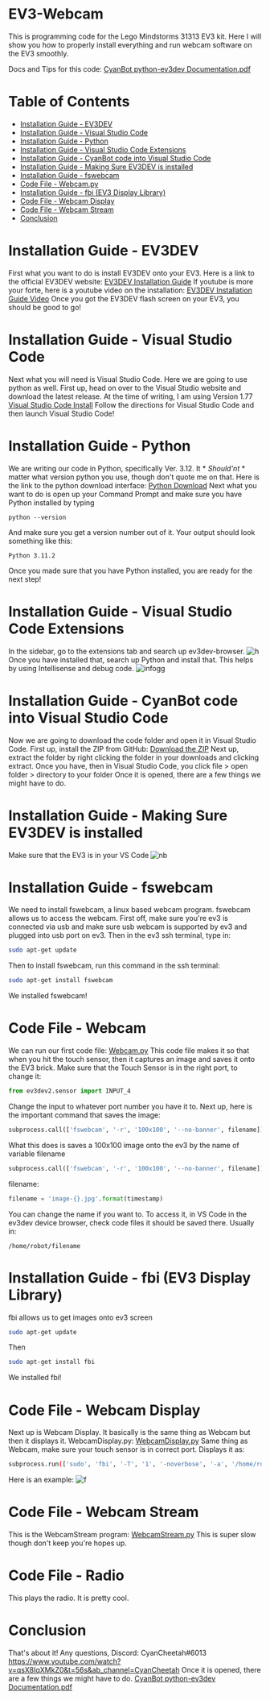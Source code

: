 
# EV3-Webcam
This is programming code for the Lego Mindstorms 31313 EV3 kit. Here I will show you how to properly install everything and run webcam software on the EV3 smoothly.

Docs and Tips for this code: [CyanBot python-ev3dev Documentation.pdf](https://github.com/CyanCheetah/CyanBot/files/11628821/CyanBot.python-ev3dev.Documentation.1.pdf)
# Table of Contents
* [Installation Guide - EV3DEV](https://github.com/CyanCheetah/EV3-Webcam#installation-guide---ev3dev)
* [Installation Guide - Visual Studio Code](https://github.com/CyanCheetah/EV3-Webcam#installation-guide---visual-studio-code)
* [Installation Guide - Python](https://github.com/CyanCheetah/EV3-Webcam#installation-guide---python)
* [Installation Guide - Visual Studio Code Extensions](https://github.com/CyanCheetah/EV3-Webcam#installation-guide---visual-studio-code-extensions)
* [Installation Guide - CyanBot code into Visual Studio Code](https://github.com/CyanCheetah/EV3-Webcam#installation-guide---cyanbot-code-into-visual-studio-code)
* [Installation Guide - Making Sure EV3DEV is installed](https://github.com/CyanCheetah/EV3-Webcam#installation-guide---making-sure-ev3dev-is-installed)
* [Installation Guide - fswebcam](https://github.com/CyanCheetah/EV3-Webcam#installation-guide---fswebcam)
* [Code File - Webcam.py](https://github.com/CyanCheetah/EV3-Webcam#code-file---webcampy)
* [Installation Guide - fbi (EV3 Display Library)](https://github.com/CyanCheetah/EV3-Webcam#installation-guide---fbi-ev3-display-library)
* [Code File - Webcam Display](https://github.com/CyanCheetah/EV3-Webcam#code-file---webcam-display)
* [Code File - Webcam Stream](https://github.com/CyanCheetah/EV3-Webcam#code-file---webcam-stream)
* [Conclusion](https://github.com/CyanCheetah/EV3-Webcam#conclusion)



# Installation Guide - EV3DEV

First what you want to do is install EV3DEV onto your EV3. 
Here is a link to the official EV3DEV website:
[EV3DEV Installation Guide](https://www.ev3dev.org/docs/getting-started/)
If youtube is more your forte, here is a youtube video on the installation:
[EV3DEV Installation Guide Video](https://www.youtube.com/watch?v=ogLzfo4aYvg&ab_channel=BrandonJacobson)
Once you got the EV3DEV flash screen on your EV3, you should be good to go!
# Installation Guide - Visual Studio Code
Next what you will need is Visual Studio Code. Here we are going to use python as well.
First up, head on over to the Visual Studio website and download the latest release. At the time of writing, I am using Version 1.77
[Visual Studio Code Install](https://code.visualstudio.com/download)
Follow the directions for Visual Studio Code and then launch Visual Studio Code!
# Installation Guide - Python
We are writing our code in Python, specifically Ver. 3.12. It * *Should'nt* * matter what version python you use, though don't quote me on that.
Here is the link to the python download interface:
[Python Download](https://www.python.org/downloads/)
Next what you want to do is open up your Command Prompt and make sure you have Python installed by typing
```
python --version
```
And make sure you get a version number out of it. Your output should look something like this:
```
Python 3.11.2
```
Once you made sure that you have Python installed, you are ready for the next step!
# Installation Guide - Visual Studio Code Extensions
In the sidebar, go to the extensions tab and search up ev3dev-browser. 
![h](https://user-images.githubusercontent.com/91763642/229658655-f3eb5ec4-963e-4894-b44e-38362e8bc897.png)
Once you have installed that, search up Python and install that. This helps by using Intellisense and debug code.
![infogg](https://user-images.githubusercontent.com/91763642/229658672-66ac76cb-9257-44ec-8e47-ddcf9289c1b7.png)
# Installation Guide - CyanBot code into Visual Studio Code
Now we are going to download the code folder and open it in Visual Studio Code.
First up, install the ZIP from GitHub: [Download the ZIP](https://github.com/CyanCheetah/EV3-Webcam/releases/tag/v1.0.0)
Next up, extract the folder by right clicking the folder in your downloads and clicking extract. Once you have, then in Visual Studio Code, you click file > open folder > directory to your folder
Once it is opened, there are a few things we might have to do. 
# Installation Guide - Making Sure EV3DEV is installed
Make sure that the EV3 is in your VS Code
![nb](https://user-images.githubusercontent.com/91763642/229658842-dce1d6a5-a68b-4aa2-8657-b2daef63f635.png)
# Installation Guide - fswebcam
We need to install fswebcam, a linux based webcam program.
fswebcam allows us to access the webcam. First off, make sure you're ev3 is connected via usb and make sure usb webcam is supported by ev3 and plugged into usb port on ev3.
Then in the ev3 ssh terminal, type in:
```bash
sudo apt-get update
```
Then to install fswebcam, run this command in the ssh terminal:
```bash
sudo apt-get install fswebcam
```
We installed fswebcam!
# Code File - Webcam
We can run our first code file: [Webcam.py](https://github.com/CyanCheetah/EV3-Webcam/blob/ev3/ev3/tests/code/Webcam.py)
This code file makes it so that when you hit the touch sensor, then it captures an image and saves it onto the EV3 brick.
Make sure that the Touch Sensor is in the right port, to change it:
```python
from ev3dev2.sensor import INPUT_4
```
Change the input to whatever port number you have it to.
Next up, here is the important command that saves the image:
```python
subprocess.call(['fswebcam', '-r', '100x100', '--no-banner', filename])
```
What this does is saves a 100x100 image onto the ev3 by the name of variable filename
```python
subprocess.call(['fswebcam', '-r', '100x100', '--no-banner', filename])
```
filename:
```python
filename = 'image-{}.jpg'.format(timestamp)
```
You can change the name if you want to. To access it, in VS Code in the ev3dev device browser, check code files it should be saved there.
Usually in:
```
/home/robot/filename
```
# Installation Guide - fbi (EV3 Display Library)
fbi allows us to get images onto ev3 screen
```bash
sudo apt-get update
```
Then
```bash
sudo apt-get install fbi
```
We installed fbi!
# Code File - Webcam Display
Next up is Webcam Display. It basically is the same thing as Webcam but then it displays it. 
WebcamDisplay.py: 
[WebcamDisplay.py](https://github.com/CyanCheetah/EV3-Webcam/blob/ev3/ev3/tests/code/WebcamDisplay.py)
Same thing as Webcam, make sure your touch sensor is in correct port. 
Displays it as:
```bash
subprocess.run(['sudo', 'fbi', '-T', '1', '-noverbose', '-a', '/home/robot/image.bmp'])
```
Here is an example:
![f](https://user-images.githubusercontent.com/91763642/229664976-d3550151-50e8-47a4-aae4-75448fb8a11c.png)
# Code File - Webcam Stream
This is the WebcamStream program: [WebcamStream.py](https://github.com/CyanCheetah/EV3-Webcam/blob/ev3/ev3/tests/code/WebcamStream.py)
This is super slow though don't keep you're hopes up.
# Code File - Radio
This plays the radio. It is pretty cool.
# Conclusion
That's about it! Any questions, Discord: CyanCheetah#6013
https://www.youtube.com/watch?v=qsX8IqXMkZ0&t=56s&ab_channel=CyanCheetah 
Once it is opened, there are a few things we might have to do. 
[CyanBot python-ev3dev Documentation.pdf](https://github.com/CyanCheetah/CyanBot/files/11628821/CyanBot.python-ev3dev.Documentation.1.pdf)
